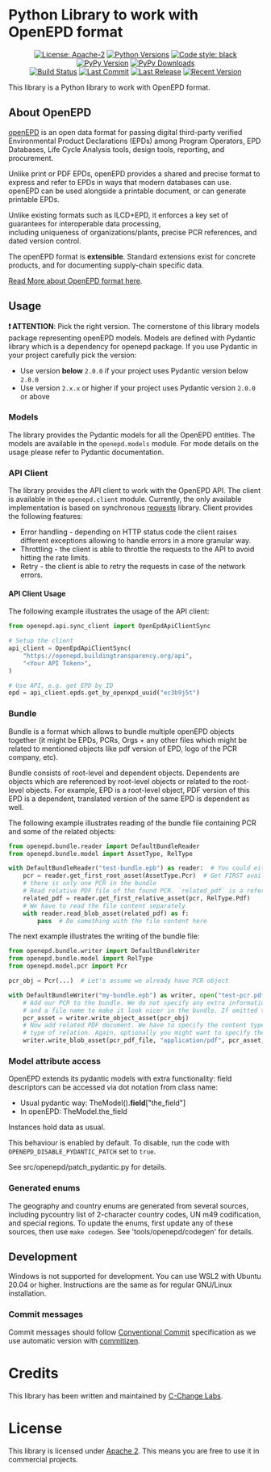 # Python Library to work with OpenEPD format

<p align="center">
<a href="https://pypi.org/project/openepd/"><img src="https://img.shields.io/pypi/l/openepd?style=for-the-badge" title="License: Apache-2"/></a> 
<a href="https://pypi.org/project/openepd/"><img src="https://img.shields.io/pypi/pyversions/openepd?style=for-the-badge" title="Python Versions"/></a> 
<a href="https://github.com/psf/black/"><img src="https://img.shields.io/badge/Code%20Style-black-black?style=for-the-badge" title="Code style: black"/></a> 
<a href="https://pypi.org/project/openepd/"><img src="https://img.shields.io/pypi/v/openepd?style=for-the-badge" title="PyPy Version"/></a> 
<a href="https://pypi.org/project/openepd/"><img src="https://img.shields.io/pypi/dm/openepd?style=for-the-badge" title="PyPy Downloads"/></a> 
<br>
<a href="https://github.com/cchangelabs/openepd/actions/workflows/sanity-check.yml"><img src="https://img.shields.io/github/actions/workflow/status/cchangelabs/openepd/sanity-check.yml?style=for-the-badge" title="Build Status"/></a> 
<a href="https://github.com/cchangelabs/openepd/"><img src="https://img.shields.io/github/last-commit/cchangelabs/openepd?style=for-the-badge" title="Last Commit"/></a> 
<a href="https://github.com/cchangelabs/openepd/releases/"><img src="https://img.shields.io/github/release-date/cchangelabs/openepd?style=for-the-badge" title="Last Release"/></a> 
<a href="https://github.com/cchangelabs/openepd/releases/"><img src="https://img.shields.io/github/v/release/cchangelabs/openepd?style=for-the-badge" title="Recent Version"></a> 
</p>

This library is a Python library to work with OpenEPD format.

## About OpenEPD

[openEPD](https://www.buildingtransparency.org/programs/openepd/) is an open data format for passing digital
third-party verified Environmental Product Declarations (EPDs) among Program Operators, EPD Databases,
Life Cycle Analysis tools, design tools, reporting, and procurement.

Unlike print or PDF EPDs, openEPD provides a shared and precise format to express and refer to EPDs in ways that
modern databases can use. openEPD can be used alongside a printable document, or can generate printable EPDs.

Unlike existing formats such as ILCD+EPD, it enforces a key set of guarantees for interoperable data processing,  
including uniqueness of organizations/plants, precise PCR references, and dated version control.

The openEPD format is **extensible**. Standard extensions exist for concrete products, and for
documenting supply-chain specific data.

[Read More about OpenEPD format here](https://www.buildingtransparency.org/programs/openepd/).

## Usage

**❗ ATTENTION**: Pick the right version. The cornerstone of this library models package representing openEPD models.
Models are defined with Pydantic library which is a dependency for openepd package. If you use Pydantic in your project
carefully pick the version:

* Use version **below** `2.0.0` if your project uses Pydantic version below `2.0.0`
* Use version `2.x.x` or higher if your project uses Pydantic version `2.0.0` or above

### Models

The library provides the Pydantic models for all the OpenEPD entities. The models are available in the `openepd.models`
module. For mode details on the usage please refer to Pydantic documentation.

### API Client

The library provides the API client to work with the OpenEPD API. The client is available in the `openepd.client`
module.
Currently, the only available implementation is based on synchronous [requests]() library. Client provides the following
features:

* Error handling - depending on HTTP status code the client raises different exceptions allowing to handle errors
  in a more granular way.
* Throttling - the client is able to throttle the requests to the API to avoid hitting the rate limits.
* Retry - the client is able to retry the requests in case of the network errors.

#### API Client Usage

The following example illustrates the usage of the API client:

```python
from openepd.api.sync_client import OpenEpdApiClientSync

# Setup the client
api_client = OpenEpdApiClientSync(
    "https://openepd.buildingtransparency.org/api",
    "<Your API Token>",
)

# Use API, e.g. get EPD by ID
epd = api_client.epds.get_by_openxpd_uuid("ec3b9j5t")
```

### Bundle

Bundle is a format which allows to bundle multiple openEPD objects together (it might be EPDs, PCRs, Orgs + any
other files which might be related to mentioned objects like pdf version of EPD, logo of the PCR company, etc).

Bundle consists of root-level and dependent objects. Dependents are objects which are referenced by root-level objects
or related to the root-level objects. For example, EPD is a root-level object, PDF version of this EPD is a dependent,
translated version of the same EPD is dependent as well.

The following example illustrates reading of the bundle file containing PCR and some of the related objects:

```python
from openepd.bundle.reader import DefaultBundleReader
from openepd.bundle.model import AssetType, RelType

with DefaultBundleReader("test-bundle.epb") as reader:  # You could either file path or file-like object
    pcr = reader.get_first_root_asset(AssetType.Pcr)  # Get FIRST available root level PCR object. We consider that
    # there is only one PCR in the bundle
    # Read relative PDF file of the found PCR. `related_pdf` is a reference to the PDF file containing metadata only
    related_pdf = reader.get_first_relative_asset(pcr, RelType.Pdf)
    # We have to read the file content separately
    with reader.read_blob_asset(related_pdf) as f:
        pass  # Do something with the file content here
```

The next example illustrates the writing of the bundle file:

```python
from openepd.bundle.writer import DefaultBundleWriter
from openepd.bundle.model import RelType
from openepd.model.pcr import Pcr

pcr_obj = Pcr(...)  # Let's assume we already have PCR object

with DefaultBundleWriter("my-bundle.epb") as writer, open("test-pcr.pdf", "rb") as pcr_pdf_file:
    # Add our PCR to the bundle. We do not specify any extra information, however you might what to add language
    # and a file name to make it look nicer in the bundle. If omitted the name will be generated automatically.
    pcr_asset = writer.write_object_asset(pcr_obj)
    # Now add related PDF document. We have to specify the content type, related (parent) object and the 
    # type of relation. Again, optionally you might want to specify the language and file name.
    writer.write_blob_asset(pcr_pdf_file, "application/pdf", pcr_asset, RelType.Pdf)
```

### Model attribute access

OpenEPD extends its pydantic models with extra functionality: field descriptors can be accessed via dot notation from
class name:

* Usual pydantic way: TheModel().__field__["the_field"]
* In openEPD: TheModel.the_field

Instances hold data as usual.

This behaviour is enabled by default. To disable, run the code with `OPENEPD_DISABLE_PYDANTIC_PATCH` set to `true`.

See src/openepd/patch_pydantic.py for details.

### Generated enums

The geography and country enums are generated from several sources, including pycountry list of 2-character country
codes, UN m49 codification, and special regions. To update the enums, first update any of these sources, then use
`make codegen`. See 'tools/openepd/codegen' for details.

## Development

Windows is not supported for development. You can use WSL2 with Ubuntu 20.04 or higher.
Instructions are the same as for regular GNU/Linux installation.

### Commit messages

Commit messages should follow [Conventional Commit](https://www.conventionalcommits.org/en/v1.0.0/#specification) 
specification as we use automatic version with [commitizen](https://commitizen-tools.github.io/commitizen/).

# Credits

This library has been written and maintained by [C-Change Labs](https://c-change-labs.com/).

# License

This library is licensed under [Apache 2](/LICENSE). This means you are free to use it in commercial projects.
